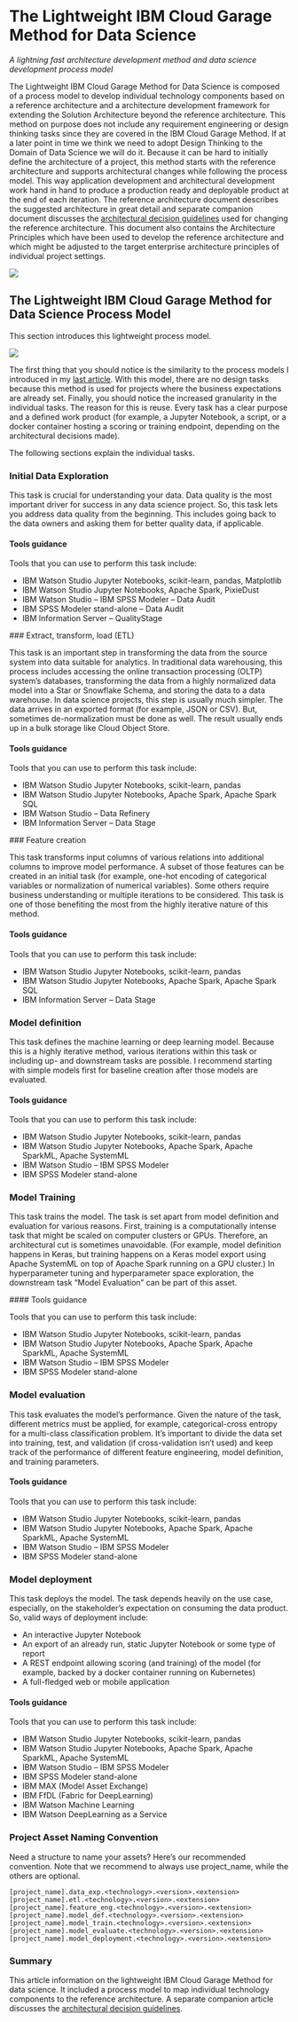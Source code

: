 # The Lightweight IBM Cloud Garage Method for Data Science

*A lightning fast architecture development method and data science development process model*

The Lightweight IBM Cloud Garage Method for Data Science is composed of a process model to develop individual technology components based on a reference architecture and a architecture development framework for extending the Solution Architecture beyond the reference architecture. This method on purpose does not include any requirement engineering or design thinking tasks since they are covered in the IBM Cloud Garage Method. If at a later point in time we think we need to adopt Design Thinking to the Domain of Data Science we will do it. Because it can be hard to initially define the architecture of a project, this method starts with the reference architecture and supports architectural changes while following the process model. This way application development and architectural development work hand in hand to produce a production ready and deployable product at the end of each iteration. The reference architecture document describes the suggested architecture in great detail and separate companion document discusses the [architectural decision guidelines](https://developer.ibm.com/articles/data-science-architectural-decisions-guidelines/) used for changing the reference architecture. This document also contains the Architecture Principles which have been used to develop the reference architecture and which might be adjusted to the target enterprise architecture principles of individual project settings.

![](lightweight-process-model.png)


## The Lightweight IBM Cloud Garage Method for Data Science Process Model

This section introduces this lightweight process model.

![](lightweight-process-model-figure2.png)

The first thing that you should notice is the similarity to the process models I introduced in my [last article](https://developer.ibm.com/articles/architectural-thinking-in-the-wild-west-of-data-science/#ibm-cloud-garage-method). With this model, there are no design tasks because this method is used for projects where the business expectations are already set. Finally, you should notice the increased granularity in the individual tasks. The reason for this is reuse. Every task has a clear purpose and a defined work product (for example, a Jupyter Notebook, a script, or a docker container hosting a scoring or training endpoint, depending on the architectural decisions made).

The following sections explain the individual tasks.

### Initial Data Exploration

This task is crucial for understanding your data. Data quality is the most important driver for success in any data science project. So, this task lets you address data quality from the beginning. This includes going back to the data owners and asking them for better quality data, if applicable.

#### Tools guidance
Tools that you can use to perform this task include:

* IBM Watson Studio Jupyter Notebooks, scikit-learn, pandas, Matplotlib
* IBM Watson Studio Jupyter Notebooks, Apache Spark, PixieDust
* IBM Watson Studio – IBM SPSS Modeler – Data Audit
* IBM SPSS Modeler stand-alone – Data Audit
* IBM Information Server – QualityStage

### Extract, transform, load (ETL)

This task is an important step in transforming the data from the source system into data suitable for analytics. In traditional data warehousing, this process includes accessing the online transaction processing (OLTP) system’s databases, transforming the data from a highly normalized data model into a Star or Snowflake Schema, and storing the data to a data warehouse. In data science projects, this step is usually much simpler. The data arrives in an exported format (for example, JSON or CSV). But, sometimes de-normalization must be done as well. The result usually ends up in a bulk storage like Cloud Object Store.

#### Tools guidance

Tools that you can use to perform this task include:

* IBM Watson Studio Jupyter Notebooks, scikit-learn, pandas
* IBM Watson Studio Jupyter Notebooks, Apache Spark, Apache Spark SQL
* IBM Watson Studio – Data Refinery
* IBM Information Server – Data Stage

### Feature creation

This task transforms input columns of various relations into additional columns to improve model performance. A subset of those features can be created in an initial task (for example, one-hot encoding of categorical variables or normalization of numerical variables). Some others require business understanding or multiple iterations to be considered. This task is one of those benefiting the most from the highly iterative nature of this method.

#### Tools guidance

Tools that you can use to perform this task include:

* IBM Watson Studio Jupyter Notebooks, scikit-learn, pandas
* IBM Watson Studio Jupyter Notebooks, Apache Spark, Apache Spark SQL
* IBM Information Server – Data Stage

### Model definition

This task defines the machine learning or deep learning model. Because this is a highly iterative method, various iterations within this task or including up- and downstream tasks are possible. I recommend starting with simple models first for baseline creation after those models are evaluated.

#### Tools guidance

Tools that you can use to perform this task include:

* IBM Watson Studio Jupyter Notebooks, scikit-learn, pandas
* IBM Watson Studio Jupyter Notebooks, Apache Spark, Apache SparkML, Apache SystemML
* IBM Watson Studio – IBM SPSS Modeler
* IBM SPSS Modeler stand-alone

### Model Training

This task trains the model. The task is set apart from model definition and evaluation for various reasons. First, training is a computationally intense task that might be scaled on computer clusters or GPUs. Therefore, an architectural cut is sometimes unavoidable. (For example, model definition happens in Keras, but training happens on a Keras model export using Apache SystemML on top of Apache Spark running on a GPU cluster.) In hyperparameter tuning and hyperparameter space exploration, the downstream task “Model Evaluation” can be part of this asset.

#### Tools guidance

Tools that you can use to perform this task include:

* IBM Watson Studio Jupyter Notebooks, scikit-learn, pandas
* IBM Watson Studio Jupyter Notebooks, Apache Spark, Apache SparkML, Apache SystemML
* IBM Watson Studio – IBM SPSS Modeler
* IBM SPSS Modeler stand-alone

### Model evaluation

This task evaluates the model’s performance. Given the nature of the task, different metrics must be applied, for example, categorical-cross entropy for a multi-class classification problem. It’s important to divide the data set into training, test, and validation (if cross-validation isn’t used) and keep track of the performance of different feature engineering, model definition, and training parameters.

#### Tools guidance

Tools that you can use to perform this task include:

* IBM Watson Studio Jupyter Notebooks, scikit-learn, pandas
* IBM Watson Studio Jupyter Notebooks, Apache Spark, Apache SparkML, Apache SystemML
* IBM Watson Studio – IBM SPSS Modeler
* IBM SPSS Modeler stand-alone

### Model deployment

This task deploys the model. The task depends heavily on the use case, especially, on the stakeholder’s expectation on consuming the data product. So, valid ways of deployment include:

* An interactive Jupyter Notebook
* An export of an already run, static Jupyter Notebook or some type of report
* A REST endpoint allowing scoring (and training) of the model (for example, backed by a docker container running on Kubernetes)
* A full-fledged web or mobile application

#### Tools guidance

Tools that you can use to perform this task include:

* IBM Watson Studio Jupyter Notebooks, scikit-learn, pandas
* IBM Watson Studio Jupyter Notebooks, Apache Spark, Apache SparkML, Apache SystemML
* IBM Watson Studio – IBM SPSS Modeler
* IBM SPSS Modeler stand-alone
* IBM MAX (Model Asset Exchange)
* IBM FfDL (Fabric for DeepLearning)
* IBM Watson Machine Learning
* IBM Watson DeepLearning as a Service


### Project Asset Naming Convention

Need a structure to name your assets? Here’s our recommended convention. Note that we recommend to always use project_name, while the others are optional.

```
[project_name].data_exp.<technology>.<version>.<extension>
[project_name].etl.<technology>.<version>.<extension>
[project_name].feature_eng.<technology>.<version>.<extension>
[project_name].model_def.<technology>.<version>.<extension>
[project_name].model_train.<technology>.<version>.<extension>
[project_name].model_evaluate.<technology>.<version>.<extension>
[project_name].model_deployment.<technology>.<version>.<extension>
```


### Summary

This article information on the lightweight IBM Cloud Garage Method for data science. It included a process model to map individual technology components to the reference architecture. A separate companion article discusses the [architectural decision guidelines](https://developer.ibm.com/articles/data-science-architectural-decisions-guidelines/).














